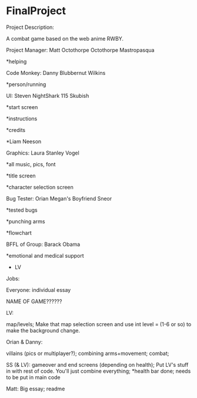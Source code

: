 FinalProject
============

Project Description:

A combat game based on the web anime RWBY.


Project Manager: Matt Octothorpe Octothorpe Mastropasqua

*helping



Code Monkey: Danny Blubbernut Wilkins

*person/running



UI: Steven NightShark 115 Skubish

*start screen

*instructions

*credits

*Liam Neeson



Graphics: Laura Stanley Vogel

*all music, pics, font

*title screen

*character selection screen



Bug Tester: Orian Megan's Boyfriend Sneor

*tested bugs

*punching arms

*flowchart



BFFL of Group: Barack Obama

*emotional and medical support

- LV




Jobs:

Everyone:
individual essay

NAME OF GAME??????

LV:

map/levels;
Make that map selection screen and use int level = (1-6 or so) to make the background change.


Orian & Danny:

villains (pics or multiplayer?);
combining arms+movement;
combat;

SS (& LV):
gameover and end screens (depending on health);
Put LV's stuff in with rest of code. You'll just combine everything;
*health bar done; needs to be put in main code

Matt: 
Big essay;
readme
